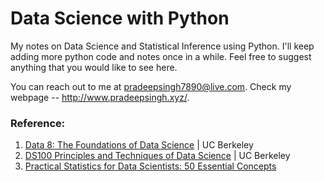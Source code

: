 # Data Science with Python

My notes on Data Science and Statistical Inference using Python. I'll keep adding more python code and notes once in a while. Feel free to suggest anything that you would like to see here.

You can reach out to me at pradeepsingh7890@live.com. Check my webpage -- http://www.pradeepsingh.xyz/.

### Reference:
1. [Data 8: The Foundations of Data Science](http://data8.org/) | UC Berkeley
2. [DS100 Principles and Techniques of Data Science](http://www.ds100.org/) | UC Berkeley
3. [Practical Statistics for Data Scientists: 50 Essential Concepts](http://shop.oreilly.com/product/0636920048992.do)
